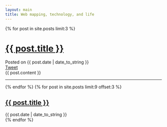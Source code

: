 ```yaml
---
layout: main
title: Web mapping, technology, and life
---
```


{% for post in site.posts limit:3 %}
  <div class="span12 post">
    <h1>
      <a href="{{ BASE_PATH }}{{ post.url }}">
        {{ post.title }}
      </a>
    </h1>
    <span class="meta">
      Posted on {{ post.date | date_to_string }}
    </span>
    <div class="tw_button">
      <a href="https://twitter.com/share" class="twitter-share-button" data-url="{{ post.url }}" data-via="nateirwin">Tweet</a>
    </div>
    {{ post.content }}
    <hr>
  </div>
{% endfor %}
{% for post in site.posts limit:9 offset:3 %}
  <div class="span4">
    <h2>
      <a href="{{ post.url }}">
        {{ post.title }}
      </a>
    </h2>
    <span class="meta">
      {{ post.date | date_to_string }}
    </span>
  </div>
{% endfor %}
